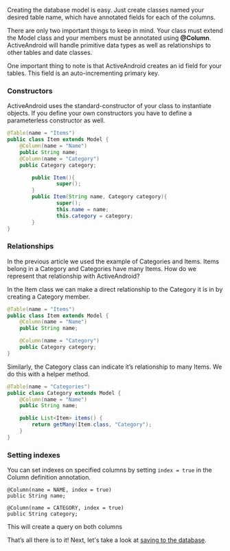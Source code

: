 Creating the database model is easy. Just create classes named your desired table name, which have annotated fields for each of the columns.

There are only two important things to keep in mind. Your class must extend the Model class and your members must be annotated using **@Column**. ActiveAndroid will handle primitive data types as well as relationships to other tables and date classes.

One important thing to note is that ActiveAndroid creates an id field for your tables. This field is an auto-incrementing primary key.

### Constructors
ActiveAndroid uses the standard-constructor of your class to instantiate objects. If you define your own constructors you have to define a parameterless constructor as well.
```java
@Table(name = "Items")
public class Item extends Model {
	@Column(name = "Name")
	public String name;
	@Column(name = "Category")
	public Category category;

        public Item(){
                super();
        }
        public Item(String name, Category category){
                super();
                this.name = name;
                this.category = category;
        }
}
```

### Relationships

In the previous article we used the example of Categories and Items. Items belong in a Category and Categories have many Items. How do we represent that relationship with ActiveAndroid?

In the Item class we can make a direct relationship to the Category it is in by creating a Category member.

```java
@Table(name = "Items")
public class Item extends Model {
	@Column(name = "Name")
	public String name;

	@Column(name = "Category")
	public Category category;
}
```

Similarly, the Category class can indicate it’s relationship to many Items. We do this with a helper method.

```java
@Table(name = "Categories")
public class Category extends Model {
	@Column(name = "Name")
	public String name;

	public List<Item> items() {
		return getMany(Item.class, "Category");
	}
}
```

### Setting indexes

You can set indexes on specified columns by setting `index = true` in the Column definition annotation.

	@Column(name = NAME, index = true)
	public String name;

	@Column(name = CATEGORY, index = true)
	public String category;

This will create a query on both columns

That’s all there is to it! Next, let's take a look at [saving to the database](Saving-to-the-database).